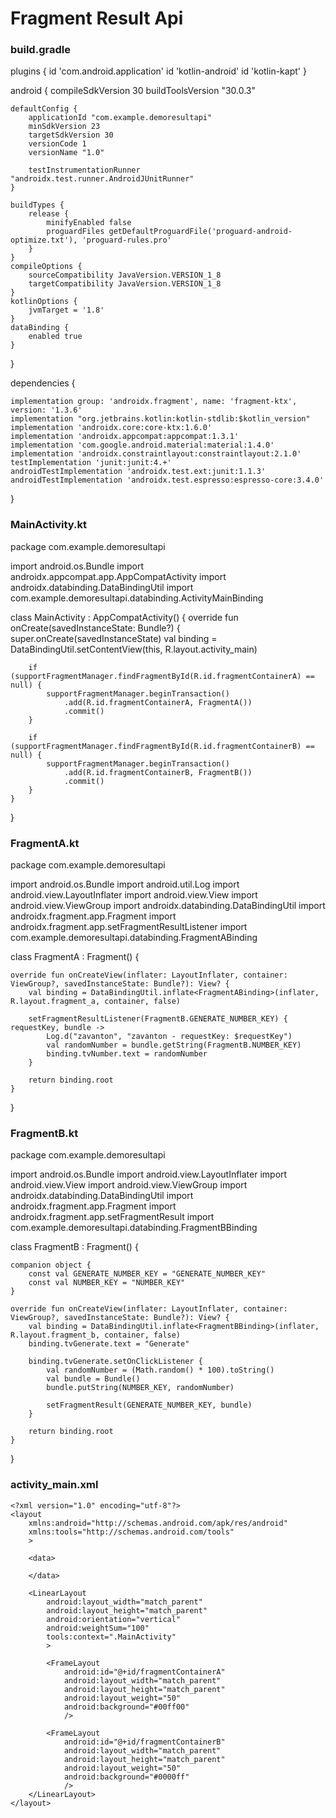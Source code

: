 # Fragment Result Api

### build.gradle
plugins {
    id 'com.android.application'
    id 'kotlin-android'
    id 'kotlin-kapt'
}

android {
    compileSdkVersion 30
    buildToolsVersion "30.0.3"

    defaultConfig {
        applicationId "com.example.demoresultapi"
        minSdkVersion 23
        targetSdkVersion 30
        versionCode 1
        versionName "1.0"

        testInstrumentationRunner "androidx.test.runner.AndroidJUnitRunner"
    }

    buildTypes {
        release {
            minifyEnabled false
            proguardFiles getDefaultProguardFile('proguard-android-optimize.txt'), 'proguard-rules.pro'
        }
    }
    compileOptions {
        sourceCompatibility JavaVersion.VERSION_1_8
        targetCompatibility JavaVersion.VERSION_1_8
    }
    kotlinOptions {
        jvmTarget = '1.8'
    }
    dataBinding {
        enabled true
    }
}

dependencies {

    implementation group: 'androidx.fragment', name: 'fragment-ktx', version: '1.3.6'
    implementation "org.jetbrains.kotlin:kotlin-stdlib:$kotlin_version"
    implementation 'androidx.core:core-ktx:1.6.0'
    implementation 'androidx.appcompat:appcompat:1.3.1'
    implementation 'com.google.android.material:material:1.4.0'
    implementation 'androidx.constraintlayout:constraintlayout:2.1.0'
    testImplementation 'junit:junit:4.+'
    androidTestImplementation 'androidx.test.ext:junit:1.1.3'
    androidTestImplementation 'androidx.test.espresso:espresso-core:3.4.0'
}




### MainActivity.kt
package com.example.demoresultapi

import android.os.Bundle
import androidx.appcompat.app.AppCompatActivity
import androidx.databinding.DataBindingUtil
import com.example.demoresultapi.databinding.ActivityMainBinding

class MainActivity : AppCompatActivity() {
    override fun onCreate(savedInstanceState: Bundle?) {
        super.onCreate(savedInstanceState)
        val binding = DataBindingUtil.setContentView<ActivityMainBinding>(this, R.layout.activity_main)

        if (supportFragmentManager.findFragmentById(R.id.fragmentContainerA) == null) {
            supportFragmentManager.beginTransaction()
                .add(R.id.fragmentContainerA, FragmentA())
                .commit()
        }

        if (supportFragmentManager.findFragmentById(R.id.fragmentContainerB) == null) {
            supportFragmentManager.beginTransaction()
                .add(R.id.fragmentContainerB, FragmentB())
                .commit()
        }
    }
}




### FragmentA.kt
package com.example.demoresultapi

import android.os.Bundle
import android.util.Log
import android.view.LayoutInflater
import android.view.View
import android.view.ViewGroup
import androidx.databinding.DataBindingUtil
import androidx.fragment.app.Fragment
import androidx.fragment.app.setFragmentResultListener
import com.example.demoresultapi.databinding.FragmentABinding

class FragmentA : Fragment() {

    override fun onCreateView(inflater: LayoutInflater, container: ViewGroup?, savedInstanceState: Bundle?): View? {
        val binding = DataBindingUtil.inflate<FragmentABinding>(inflater, R.layout.fragment_a, container, false)

        setFragmentResultListener(FragmentB.GENERATE_NUMBER_KEY) { requestKey, bundle ->
            Log.d("zavanton", "zavanton - requestKey: $requestKey")
            val randomNumber = bundle.getString(FragmentB.NUMBER_KEY)
            binding.tvNumber.text = randomNumber
        }

        return binding.root
    }
}




### FragmentB.kt
package com.example.demoresultapi

import android.os.Bundle
import android.view.LayoutInflater
import android.view.View
import android.view.ViewGroup
import androidx.databinding.DataBindingUtil
import androidx.fragment.app.Fragment
import androidx.fragment.app.setFragmentResult
import com.example.demoresultapi.databinding.FragmentBBinding

class FragmentB : Fragment() {

    companion object {
        const val GENERATE_NUMBER_KEY = "GENERATE_NUMBER_KEY"
        const val NUMBER_KEY = "NUMBER_KEY"
    }

    override fun onCreateView(inflater: LayoutInflater, container: ViewGroup?, savedInstanceState: Bundle?): View? {
        val binding = DataBindingUtil.inflate<FragmentBBinding>(inflater, R.layout.fragment_b, container, false)
        binding.tvGenerate.text = "Generate"

        binding.tvGenerate.setOnClickListener {
            val randomNumber = (Math.random() * 100).toString()
            val bundle = Bundle()
            bundle.putString(NUMBER_KEY, randomNumber)

            setFragmentResult(GENERATE_NUMBER_KEY, bundle)
        }

        return binding.root
    }
}



### activity_main.xml
```
<?xml version="1.0" encoding="utf-8"?>
<layout
    xmlns:android="http://schemas.android.com/apk/res/android"
    xmlns:tools="http://schemas.android.com/tools"
    >

    <data>

    </data>

    <LinearLayout
        android:layout_width="match_parent"
        android:layout_height="match_parent"
        android:orientation="vertical"
        android:weightSum="100"
        tools:context=".MainActivity"
        >

        <FrameLayout
            android:id="@+id/fragmentContainerA"
            android:layout_width="match_parent"
            android:layout_height="match_parent"
            android:layout_weight="50"
            android:background="#00ff00"
            />

        <FrameLayout
            android:id="@+id/fragmentContainerB"
            android:layout_width="match_parent"
            android:layout_height="match_parent"
            android:layout_weight="50"
            android:background="#0000ff"
            />
    </LinearLayout>
</layout>
```
